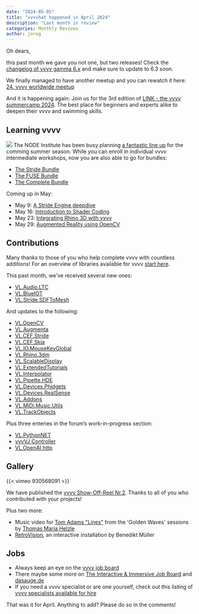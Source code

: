```yaml
---
date: "2024-05-05"
title: "vvvvhat happened in April 2024"
description: "Last month in review"
categories: Monthly Reviews
author: joreg
---
```


Oh dears,

this past month we gave you not one, but two releases! Check the [changelog of vvvv gamma 6.x](https://thegraybook.vvvv.org/changelog/6.x.html) and make sure to update to 6.3 soon. 

We finally managed to have another meetup and you can rewatch it here: [24. vvvv worldwide meetup](https://www.youtube.com/live/gNszIiRAjDo?si=OlReiYsfyIBEnZFL)

And it is happening again: Join us for the 3rd edition of [LINK - the vvvv summercamp 2024](https://visualprogramming.net/blog/2024/link-the-vvvv-summer-camp-24/). The best place for beginners and experts alike to deepen their vvvv and swimming skills.

## Learning vvvv
![](Stride05.png)
The NODE Institute has been busy planning [a fantastic line up](https://thenodeinstitute.org/ss24-vvvv-intermediates/) for the comming summer season. While you can enroll in individual vvvv intermediate workshops, now you are also able to go for bundles:

- [The Stride Bundle](https://thenodeinstitute.org/product/vvvv-intermediates-summer-2024-stride-bundle/)
- [The FUSE Bundle](https://thenodeinstitute.org/product/vvvv-intermediates-summer-2024-fuse-bundle/)
- [The Complete Bundle](https://thenodeinstitute.org/product/vvvv-intermediates-summer-2024-complete-bundle/)

Coming up in May:
* May 9: [A Stride Engine deepdive](https://thenodeinstitute.org/courses/ss24-vvvv-advanced-3d-rendering-in-vvvv-with-stride/)
* May 16: [Introduction to Shader Coding](https://thenodeinstitute.org/courses/ss24-vvvv-introduction-to-shaders-in-vvvv/)
* May 23: [Integrating Rhino 3D with vvvv](https://thenodeinstitute.org/courses/ss24-vvvv-integrating-rhino-3d-with-vvvv/)
* May 29: [Augmented Reality using OpenCV](https://thenodeinstitute.org/courses/ss24-vvvv-introduction-to-core-fuse-principles/)

## Contributions
Many thanks to those of you who help complete vvvv with countless additions! For an overview of libraries available for vvvv [start here](https://thegraybook.vvvv.org/reference/libraries/overview.html).

This past month, we've received several new ones:
- [VL.Audio.LTC](https://www.nuget.org/packages/VL.Audio.LTC)
- [VL.BlueIOT](https://www.nuget.org/packages/VL.BlueIOT)
- [VL.Stride.SDFToMesh](https://www.nuget.org/packages/VL.Stride.SDFToMesh)

And updates to the following:
- [VL.OpenCV](https://www.nuget.org/packages/VL.OpenCV)
- [VL.Augmenta](https://www.nuget.org/packages/VL.Augmenta)
- [VL.CEF.Stride](https://www.nuget.org/packages/VL.CEF.Stride)
- [VL.CEF.Skia](https://www.nuget.org/packages/VL.CEF.Skia)
- [VL.IO.MouseKeyGlobal](https://www.nuget.org/packages/VL.IO.MouseKeyGlobal)
- [VL.Rhino.3dm](https://www.nuget.org/packages/VL.Rhino.3dm)
- [VL.ScalableDisplay](https://www.nuget.org/packages/VL.ScalableDisplay)
- [VL.ExtendedTutorials](https://www.nuget.org/packages/VL.ExtendedTutorials)
- [VL.Interpolator](https://www.nuget.org/packages/VL.Interpolator)
- [VL.Pipette.HDE](https://www.nuget.org/packages/VL.Pipette.HDE)
- [VL.Devices.Phidgets](https://www.nuget.org/packages/VL.Devices.Phidgets)
- [VL.Devices.RealSense](https://www.nuget.org/packages/VL.Devices.RealSense)
- [VL.Addons](https://www.nuget.org/packages/VL.Addons)
- [VL.MiDi.Music.Utils](https://www.nuget.org/packages/VL.MiDi.Music.Utils)
- [VL.TrackObjects](https://www.nuget.org/packages/VL.TrackObjects)

Plus three enteries in the forum’s work-in-progress section:
- [VL.PythonNET](https://discourse.vvvv.org/t/vl-pythonnet-and-ai-worflows-like-streamdiffusion-in-vvvv-gamma/22596/1)
- [vvvVJ Controller](https://discourse.vvvv.org/t/vvvvj-controller/22542)
- [VL.OpenAI http](https://discourse.vvvv.org/t/vl-openai-http/22567)

## Gallery

{{< vimeo 930568091 >}}

We have published the [vvvv Show-Off-Reel Nr.2](https://visualprogramming.net/blog/2024/the-vvvv-show-off-reel-nr.-2/). Thanks to all of you who contributed with your projects!

Plus two more:
* Music video for [Tom Adams "Lines"](https://youtu.be/v8FkjtQ-Chs?si=xhUQQ4Fg0CPMnI92) from the 'Golden Waves' sessions by [Thomas Maria Helzle](https://screendream.de/)
* [RetroVision](https://zbm.hs-mainz.de/project/interaktive-installation-retrovisio/), an interactive installation by Benedikt Müller

## Jobs
- Always keep an eye on the [vvvv job board](https://discourse.vvvv.org/c/jobs)
- There maybe some more on [The Interactive & Immersive Job Board](https://jobs.interactiveimmersive.io/?s=vvvv&post_type=job_listing&orderby=date) and [dasauge.de](https://dasauge.de/sta/Vvvv/)
- If you need a vvvv specialist or are one yourself, check out this listing of [vvvv specialists available for hire](https://vvvv.org/documentation/vvvv-specialists-available-for-hire)

That was it for April. Anything to add? Please do so in the comments!